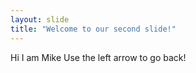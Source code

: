 ```yaml
---
layout: slide
title: "Welcome to our second slide!"
---
```

Hi I am Mike
Use the left arrow to go back!
